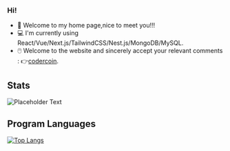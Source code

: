 ### Hi!

- 🥰 Welcome to my home page,nice to meet you!!!
- 💻 I'm currently using React/Vue/Next.js/TailwindCSS/Nest.js/MongoDB/MySQL.
- 🖱️ Welcome to the website and sincerely accept your relevant comments : 👉[codercoin](https://codercoin.top).

## Stats
![Placeholder Text](https://github-readme-stats.vercel.app/api?username=coderlcb&count_private=true&show_icons=true&theme=vue)
## Program Languages
[![Top Langs](https://github-readme-stats.vercel.app/api/top-langs/?username=coderlcb&layout=compact&theme=vue)](https://github.com/anuraghazra/github-readme-stats)
